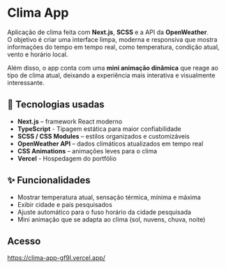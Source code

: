 # Clima App

Aplicação de clima feita com **Next.js**, **SCSS** e a API da **OpenWeather**.  
O objetivo é criar uma interface limpa, moderna e responsiva que mostra informações do tempo em tempo real, como temperatura, condição atual, vento e horário local.

Além disso, o app conta com uma **mini animação dinâmica** que reage ao tipo de clima atual, deixando a experiência mais interativa e visualmente interessante.

## 🚀 Tecnologias usadas
- **Next.js** – framework React moderno
- **TypeScript** - Tipagem estática para maior confiabilidade
- **SCSS / CSS Modules** – estilos organizados e customizáveis
- **OpenWeather API** – dados climáticos atualizados em tempo real
- **CSS Animations** – animações leves para o clima
- **Vercel** - Hospedagem do portfólio

## ✨ Funcionalidades
- Mostrar temperatura atual, sensação térmica, mínima e máxima
- Exibir cidade e país pesquisados
- Ajuste automático para o fuso horário da cidade pesquisada
- Mini animação que se adapta ao clima (sol, nuvens, chuva, noite)

## Acesso
https://clima-app-gf9l.vercel.app/